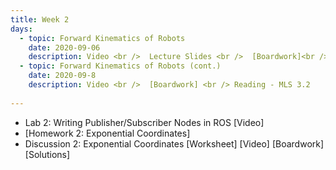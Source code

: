 ```yaml
---
title: Week 2
days:
  - topic: Forward Kinematics of Robots
    date: 2020-09-06
    description: Video <br />  Lecture Slides <br />  [Boardwork]<br />Reading - MLS 3.2
  - topic: Forward Kinematics of Robots (cont.)
    date: 2020-09-8
    description: Video <br />  [Boardwork] <br /> Reading - MLS 3.2
  
---
```


- Lab 2: Writing Publisher/Subscriber Nodes in ROS [Video]
- [Homework 2: Exponential Coordinates]
- Discussion 2: Exponential Coordinates [Worksheet] [Video] [Boardwork] [Solutions]


